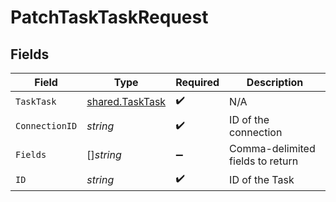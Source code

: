 # PatchTaskTaskRequest


## Fields

| Field                                                     | Type                                                      | Required                                                  | Description                                               |
| --------------------------------------------------------- | --------------------------------------------------------- | --------------------------------------------------------- | --------------------------------------------------------- |
| `TaskTask`                                                | [shared.TaskTask](../../../pkg/models/shared/tasktask.md) | :heavy_check_mark:                                        | N/A                                                       |
| `ConnectionID`                                            | *string*                                                  | :heavy_check_mark:                                        | ID of the connection                                      |
| `Fields`                                                  | []*string*                                                | :heavy_minus_sign:                                        | Comma-delimited fields to return                          |
| `ID`                                                      | *string*                                                  | :heavy_check_mark:                                        | ID of the Task                                            |